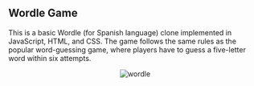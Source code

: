 ## Wordle Game

This is a basic Wordle (for Spanish language) clone implemented in JavaScript, HTML, and CSS. The game follows the same rules as the popular word-guessing game, where players have to guess a five-letter word within six attempts.

<div style="text-align: center;">
    <img src="https://github.com/user-attachments/assets/32e39912-738d-4b19-b290-4c0b703e6872" alt="wordle">
</div>
